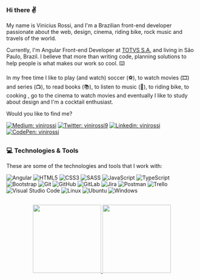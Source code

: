 ### Hi there ✌

My name is Vinicius Rossi, and I'm a Brazilian front-end developer passionate about the web, design, cinema, riding bike, rock music and travels of the world.

Currently, I'm Angular Front-end Developer at [TOTVS S.A.](https://www.totvs.com/) and living in São Paulo, Brazil. I believe that more than writing code, planning solutions to help people is what makes our work so cool. ⌨️

In my free time I like to play (and watch) soccer (⚽️), to watch movies (🎞️) and series (📺), to read books (📚), to listen to music (🎵), to riding bike, to cooking , go to the cinema to watch movies and eventually I like to study about design and I'm a cocktail enthusiast.

Would you like to find me?

[![Medium: vinirossi](https://img.shields.io/badge/Medium-008000?style=for-the-badge&logo=medium&logoColor=whitek)](https://medium.com/@vinirossi)
[![Twitter: vinirossi9](https://img.shields.io/badge/@vinirossi-%231DA1F2.svg?style=for-the-badge&logo=Twitter&logoColor=white&link=https://twitter.com/vinirossi9)](https://twitter.com/vinirossi9)
[![Linkedin: vinirossi](https://img.shields.io/badge/linkedin-%230077B5.svg?style=for-the-badge&logo=linkedin&logoColor=white&link=https://www.linkedin.com/in/vinirossi/)](https://www.linkedin.com/in/vinirossi/)
[![CodePen: vinirossi](https://img.shields.io/badge/Codepen-000000?style=for-the-badge&logo=codepen&logoColor=white&link=https://codepen.io/vinirossi/)](https://codepen.io/vinirossi/)

##

### 💻 Technologies & Tools

These are some of the technologies and tools that I work with:

![Angular](https://img.shields.io/badge/angular-%23DD0031.svg?style=for-the-badge&logo=angular&logoColor=white)
![HTML5](https://img.shields.io/badge/html5-%23E34F26.svg?style=for-the-badge&logo=html5&logoColor=white)
![CSS3](https://img.shields.io/badge/css3-%231572B6.svg?style=for-the-badge&logo=css3&logoColor=white)
![SASS](https://img.shields.io/badge/SASS-hotpink.svg?style=for-the-badge&logo=SASS&logoColor=white)
![JavaScript](https://img.shields.io/badge/javascript-%23323330.svg?style=for-the-badge&logo=javascript&logoColor=%23F7DF1E)
![TypeScript](https://img.shields.io/badge/typescript-%23007ACC.svg?style=for-the-badge&logo=typescript&logoColor=white)
![Bootstrap](https://img.shields.io/badge/bootstrap-%23563D7C.svg?style=for-the-badge&logo=bootstrap&logoColor=white)
![Git](https://img.shields.io/badge/git-%23F05033.svg?style=for-the-badge&logo=git&logoColor=white)
![GitHub](https://img.shields.io/badge/github-%23121011.svg?style=for-the-badge&logo=github&logoColor=white)
![GitLab](https://img.shields.io/badge/gitlab-%23181717.svg?style=for-the-badge&logo=gitlab&logoColor=white)
![Jira](https://img.shields.io/badge/jira-%230A0FFF.svg?style=for-the-badge&logo=jira&logoColor=white)
![Postman](https://img.shields.io/badge/Postman-FF6C37?style=for-the-badge&logo=postman&logoColor=white)
![Trello](https://img.shields.io/badge/Trello-%23026AA7.svg?style=for-the-badge&logo=Trello&logoColor=white)
![Visual Studio Code](https://img.shields.io/badge/Visual%20Studio%20Code-0078d7.svg?style=for-the-badge&logo=visual-studio-code&logoColor=white)
![Linux](https://img.shields.io/badge/Linux-FCC624?style=for-the-badge&logo=linux&logoColor=black)
![Ubuntu](https://img.shields.io/badge/Ubuntu-E95420?style=for-the-badge&logo=ubuntu&logoColor=white)
![Windows](https://img.shields.io/badge/Windows-0078D6?style=for-the-badge&logo=windows&logoColor=white)

##

<div align="center">
  <a href="https://github.com/vinirossi">
  <img height="180em" src="https://github-readme-stats.vercel.app/api?username=vinirossi&show_icons=true&theme=tokyonight&include_all_commits=true&count_private=true"/>
  <img height="180em" src="https://github-readme-stats.vercel.app/api/top-langs/?username=vinirossi&layout=compact&langs_count=7&theme=tokyonight"/>
</div>
